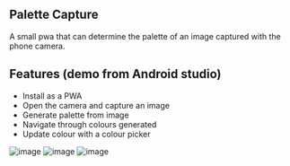 ## Palette Capture

A small pwa that can determine the palette of an image captured with the phone camera.

## Features (demo from Android studio)
- Install as a PWA
- Open the camera and capture an image
- Generate palette from image
- Navigate through colours generated
- Update colour with a colour picker

![image](https://github.com/user-attachments/assets/509853c8-7c1b-4470-a931-236951265045)
![image](https://github.com/user-attachments/assets/e46055b1-6437-4dec-a6e6-8c30083da32c)
![image](https://github.com/user-attachments/assets/1a23c90e-f5d5-45e6-9a05-cbb16a4dd162)
